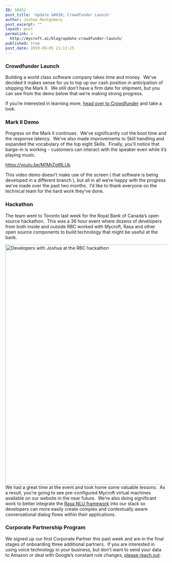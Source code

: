 ```yaml
---
ID: 50452
post_title: 'Update &#038; Crowdfunder Launch'
author: Joshua Montgomery
post_excerpt: ""
layout: post
permalink: >
  http://mycroft.ai/blog/update-crowdfunder-launch/
published: true
post_date: 2019-09-05 21:13:25
---
```

<h3><b>Crowdfunder Launch</b></h3>
<span style="font-weight: 400;">Building a world class software company takes time and money.  We’ve decided it makes sense for us to top up our cash position in anticipation of shipping the Mark II.  We still don’t have a firm date for shipment, but you can see from the demo below that we’re making strong progress.</span>

<span style="font-weight: 400;">If you’re interested in learning more, </span><a href="https://www.crowdfunder.com/mycroft"><span style="font-weight: 400;">head over to Crowdfunder</span></a><span style="font-weight: 400;"> and take a look.</span>
<h3><b>Mark II Demo</b></h3>
<span style="font-weight: 400;">Progress on the Mark II continues.  We’ve significantly cut the boot time and the response latency.  We’ve also made improvements to Skill handling and expanded the vocabulary of the top eight Skills.  Finally, you’ll notice that barge-in is working - customers can interact with the speaker even while it’s playing music.</span>

https://youtu.be/M1MrZgtRLUk

<span style="font-weight: 400;">This video demo doesn’t make use of the screen ( that software is being developed in a different branch ), but all in all we’re happy with the progress we’ve made over the past two months.  I’d like to thank everyone on the technical team for the hard work they’ve done.</span>
<h3><b>Hackathon</b></h3>
<span style="font-weight: 400;">The team went to Toronto last week for the Royal Bank of Canada’s open source hackathon.  This was a 36 hour event where dozens of developers from both inside and outside RBC worked with Mycroft, Rasa and other open source components to build technology that might be useful at the bank.</span>

<span style="font-weight: 400;"><img class="alignnone size-full wp-image-50960" src="https://mycroft.ai/wp-content/uploads/2019/09/RBC-hackathon.jpg" alt="Developers with Joshua at the RBC hackathon" width="1000" height="750" />We had a great time at the event and took home some valuable lessons.  As a result, you’re going to see pre-configured Mycroft virtual machines available on our website in the near future.  We’re also doing significant work to better integrate the <a href="https://rasa.com/">Rasa NLU framework</a> into our stack so developers can more easily create complex and contextually aware conversational dialog flows within their applications.</span>
<h3><b>Corporate Partnership Program</b></h3>
<span style="font-weight: 400;">We signed up our first Corporate Partner this past week and are in the final stages of onboarding three additional partners.  If you are interested in using voice technology in your business, but don’t want to send your data to Amazon or deal with Google’s constant rule changes, </span><a href="https://mycroft.ai/partners/"><span style="font-weight: 400;">please reach out</span></a><span style="font-weight: 400;">.</span>